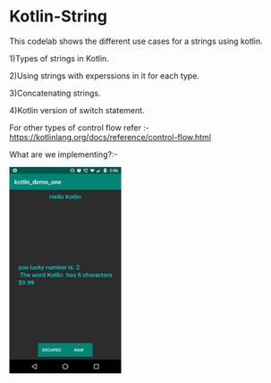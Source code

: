 # Kotlin-String

This codelab shows the different use cases for a strings using kotlin.

1)Types of strings in Kotlin.

2)Using strings with experssions in it for each type.

3)Concatenating strings.

4)Kotlin version of switch statement.

For other types of control flow refer :-https://kotlinlang.org/docs/reference/control-flow.html

What are we implementing?:-

<img src="https://github.com/KaveriKR/Kotlin-String/blob/master/Screenshot_20180930-140603.png" alt="Screenshot" width="200" height="370">
